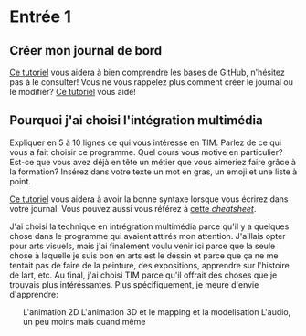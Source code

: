 # Entrée 1
## Créer mon journal de bord
[Ce tutoriel](https://guides.github.com/activities/hello-world/) vous aidera à bien comprendre les bases de GitHub, n'hésitez pas à le consulter!
Vous ne vous rappelez plus comment créer le journal ou le modifier? [Ce tutoriel](https://youtu.be/lX3bpuLK_Sg) vous aide!

## Pourquoi j'ai choisi l'intégration multimédia
Expliquer en 5 à 10 lignes ce qui vous intéresse en TIM. Parlez de ce qui vous a fait choisir ce programme. Quel cours vous motive en particulier? Est-ce que vous avez déjà en tête un métier que vous aimeriez faire grâce à la formation? Insérez dans votre texte un mot en gras, un emoji et une liste à point.

[Ce tutoriel](https://guides.github.com/features/mastering-markdown/) vous aidera à avoir la bonne syntaxe lorsque vous écrirez dans votre journal. Vous pouvez aussi vous référez à [cette *cheatsheet*](https://github.com/tchapi/markdown-cheatsheet/blob/master/README.md).

J'ai choisi la technique en intrégration multimédia parce qu'il y a quelques chose dans le programme qui avaient attirés mon attention. J'aillais opter pour arts visuels, mais j'ai finalement voulu venir ici parce que la seule chose à laquelle je suis bon en arts est le dessin et parce que ça ne me tentait pas de faire de la peinture, des expositions, apprendre sur l'histoire de lart, etc. Au final, j'ai choisi TIM parce qu'il offrait des choses que je trouvais plus intéréssantes. Plus spécifiquement, je meure d'envie d'apprendre:

<ul><l>L'animation 2D
L'animation 3D et le mapping et la modelisation
L'audio, un peu moins mais quand même</l></ul>
